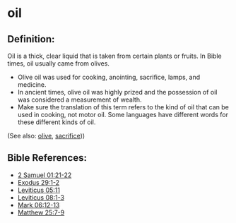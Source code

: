 # oil #

## Definition: ##

Oil is a thick, clear liquid that is taken from certain plants or fruits. In Bible times, oil usually came from olives.

* Olive oil was used for cooking, anointing, sacrifice, lamps, and medicine.
* In ancient times, olive oil was highly prized and the possession of oil was considered a measurement of wealth.
* Make sure the translation of this term refers to the kind of oil that can be used in cooking, not motor oil. Some languages have different words for these different kinds of oil.

(See also: [olive](../other/olive.md), [sacrifice](../other/sacrifice.md)))

## Bible References: ##

* [2 Samuel 01:21-22](https://door43.org/en/bible/notes/2sa/01/21)
* [Exodus 29:1-2](https://door43.org/en/bible/notes/exo/29/01)
* [Leviticus 05:11](https://door43.org/en/bible/notes/lev/05/11)
* [Leviticus 08:1-3](https://door43.org/en/bible/notes/lev/08/01)
* [Mark 06:12-13](https://door43.org/en/bible/notes/mrk/06/12)
* [Matthew 25:7-9](https://door43.org/en/bible/notes/mat/25/07)

